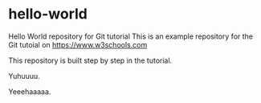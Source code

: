 # hello-world
Hello World repository for Git tutorial
This is an example repository for the Git tutoial on https://www.w3schools.com

This repository is built step by step in the tutorial.

Yuhuuuu.

Yeeehaaaaa.

